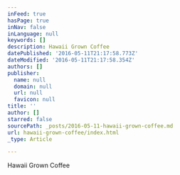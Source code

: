```yaml
---
inFeed: true
hasPage: true
inNav: false
inLanguage: null
keywords: []
description: Hawaii Grown Coffee
datePublished: '2016-05-11T21:17:58.773Z'
dateModified: '2016-05-11T21:17:58.354Z'
authors: []
publisher:
  name: null
  domain: null
  url: null
  favicon: null
title: ''
author: []
starred: false
sourcePath: _posts/2016-05-11-hawaii-grown-coffee.md
url: hawaii-grown-coffee/index.html
_type: Article

---
```

Hawaii Grown Coffee